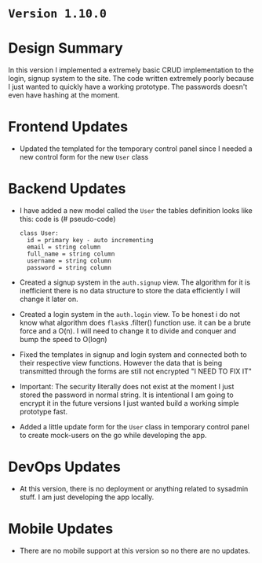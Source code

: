 # `Version 1.10.0`

# Design Summary

In this version I implemented a extremely basic CRUD implementation to the login,
signup system to the site. The code written extremely poorly because I just wanted to quickly have a working prototype. The passwords doesn't even have hashing at the moment.

# Frontend Updates

- Updated the templated for the temporary control panel since I needed a new control form for the new `User` class

# Backend Updates

- I have added a new model called the `User` the tables definition looks like this: code is (# pseudo-code)
  ```
  class User:
    id = primary key - auto incrementing
    email = string column
    full_name = string column
    username = string column
    password = string column
  ```

- Created a signup system in the `auth.signup` view. The algorithm for it is inefficient there is no data structure to store the data efficiently I will change it later on.

- Created a login system in the `auth.login` view. To be honest i do not know what algorithm does `flask`s .filter() function use. it can be a brute force and a O(n). I will need to change it to divide and conquer and bump the speed to O(logn)

- Fixed the templates in signup and login system and connected both to their respective view functions. However the data that is being transmitted through the forms are still not encrypted "I NEED TO FIX IT"


- Important: The security literally does not exist at the moment I just stored the password in normal string. It is intentional I am going to encrypt it in the future versions I just wanted build a working simple prototype fast.

- Added a little update form for the `User` class in temporary control panel to create mock-users on the go while developing the app.



# DevOps Updates

- At this version, there is no deployment or anything related to sysadmin stuff. I am just developing the app locally.

# Mobile Updates

- There are no mobile support at this version so no there are no updates.
